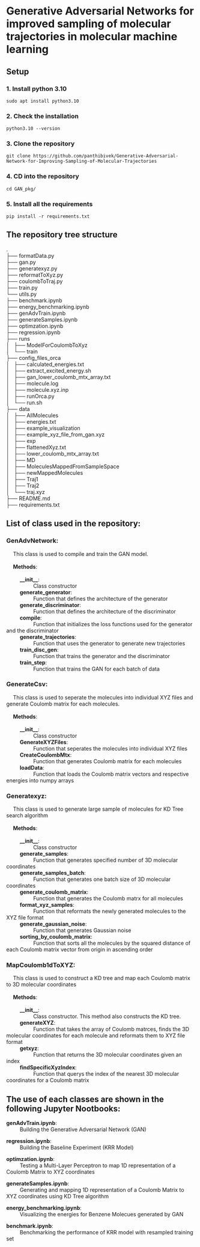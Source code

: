 # Generative Adversarial Networks for improved sampling of molecular trajectories in molecular machine learning

## Setup

### 1. Install python 3.10
```shell
sudo apt install python3.10
```

### 2. Check the installation
```shell
python3.10 --version
```

### 3. Clone the repository
```shell
git clone https://github.com/panthibivek/Generative-Adversarial-Network-for-Improving-Sampling-of-Molecular-Trajectories
```
### 4. CD into the repository
```shell
cd GAN_pkg/
```
### 5. Install all the requirements
```shell
pip install -r requirements.txt
```

## The repository tree structure
. <br>
├── formatData.py <br>
├── gan.py <br>
├── generatexyz.py <br>
├── reformatToXyz.py<br>
├── coulombToTraj.py<br>
├── train.py<br>
└── utils.py<br>
├── benchmark.ipynb<br>
├── energy_benchmarking.ipynb<br>
├── genAdvTrain.ipynb<br>
├── generateSamples.ipynb<br>
├── optimzation.ipynb<br>
├── regression.ipynb<br>
├── runs<br>
│   ├── ModelForCoulombToXyz<br>
│   └── train<br>
├── config_files_orca<br>
│   ├── calculated_energies.txt<br>
│   ├── extract_excited_energy.sh<br>
│   ├── gan_lower_coulomb_mtx_array.txt<br>
│   ├── molecule.log<br>
│   ├── molecule.xyz.inp<br>
│   ├── runOrca.py<br>
│   └── run.sh<br>
├── data<br>
│   ├── AllMolecules<br>
│   ├── energies.txt<br>
│   ├── example_visualization<br>
│   ├── example_xyz_file_from_gan.xyz<br>
│   ├── exp<br>
│   ├── flattenedXyz.txt<br>
│   ├── lower_coulomb_mtx_array.txt<br>
│   ├── MD<br>
│   ├── MoleculesMappedFromSampleSpace<br>
│   ├── newMappedMolecules<br>
│   ├── Traj1<br>
│   ├── Traj2<br>
│   └── traj.xyz<br>
├── README.md<br>
├── requirements.txt<br>

## List of class used in the repository:

### GenAdvNetwork:
&emsp; This class is used to compile and train the GAN model.<br>
<br>
&emsp; **Methods**:<br>
<br>
&emsp; &emsp; **\_\_init\_\_**:<br>
&emsp; &emsp; &emsp; &emsp; Class constructor<br>
&emsp; &emsp; **generate_generator**:<br>
&emsp; &emsp; &emsp; &emsp; Function that defines the architecture of the generator<br>
&emsp; &emsp; **generate_discriminator**:<br>
&emsp; &emsp; &emsp; &emsp; Function that defines the architecture of the discriminator<br>
&emsp; &emsp; **compile**:<br>
&emsp; &emsp; &emsp; &emsp; Function that initializes the loss functions used for the generator and the discriminator<br>
&emsp; &emsp; **generate_trajectories**:<br>
&emsp; &emsp; &emsp; &emsp; Function that uses the generator to generate new trajectories<br>
&emsp; &emsp; **train_disc_gen**:<br>
&emsp; &emsp; &emsp; &emsp; Function that trains the generator and the discriminator<br>
&emsp; &emsp; **train_step**:<br>
&emsp; &emsp; &emsp; &emsp; Function that trains the GAN for each batch of data<br>


### GenerateCsv:
&emsp; This class is used to seperate the molecules into individual XYZ files and generate Coulomb matrix for each molecules.<br>
<br>
&emsp; **Methods**:<br>
<br>
&emsp; &emsp; **\_\_init\_\_**:<br>
&emsp; &emsp; &emsp; &emsp; Class constructor<br>
&emsp; &emsp; **GenerateXYZFiles**:<br>
&emsp; &emsp; &emsp; &emsp; Function that seperates the molecules into individual XYZ files<br>
&emsp; &emsp; **CreateCoulombMtx**:<br>
&emsp; &emsp; &emsp; &emsp; Function that generates Coulomb matrix for each molecules<br>
&emsp; &emsp; **loadData**:<br>
&emsp; &emsp; &emsp; &emsp; Function that loads the Coulomb matrix vectors and respective energies into numpy arrays<br>


### Generatexyz:
&emsp; This class is used to generate large sample of molecules for KD Tree search algorithm<br>
<br>
&emsp; **Methods**:<br>
<br>
&emsp; &emsp; **\_\_init\_\_**:<br>
&emsp; &emsp; &emsp; &emsp; Class constructor<br>
&emsp; &emsp; **generate_samples**:<br>
&emsp; &emsp; &emsp; &emsp; Function that generates specified number of 3D molecular coordinates<br>
&emsp; &emsp; **generate_samples_batch**:<br>
&emsp; &emsp; &emsp; &emsp; Function that generates one batch size of 3D molecular coordinates<br>
&emsp; &emsp; **generate_coulomb_matrix**:<br>
&emsp; &emsp; &emsp; &emsp; Function that generates the Coulomb matrx for all molecules<br>
&emsp; &emsp; **format_xyz_samples**:<br>
&emsp; &emsp; &emsp; &emsp; Function that reformats the newly generated molecules to the XYZ file format<br>
&emsp; &emsp; **generate_gaussian_noise**:<br>
&emsp; &emsp; &emsp; &emsp; Function that generates Gaussian noise<br>
&emsp; &emsp; **sorting_by_coulomb_matrix**:<br>
&emsp; &emsp; &emsp; &emsp; Function that sorts all the molecules by the squared distance of each Coulomb matrix vector from origin in ascending order<br>


### MapCoulomb1dToXYZ:
&emsp; This class is used to construct a KD tree and map each Coulomb matrix to 3D molecular coordinates<br>
<br>
&emsp; **Methods**:<br>
<br>
&emsp; &emsp; **\_\_init\_\_**:<br>
&emsp; &emsp; &emsp; &emsp; Class constructor. This method also constructs the KD tree.<br>
&emsp; &emsp; **generateXYZ**:<br>
&emsp; &emsp; &emsp; &emsp; Function that takes the array of Coulomb matrces, finds the 3D molecular coordinates for each molecule and reformats them to XYZ file format<br>
&emsp; &emsp; **getxyz**:<br>
&emsp; &emsp; &emsp; &emsp; Function that returns the 3D molecular coordinates given an index<br>
&emsp; &emsp; **findSpecificXyzIndex**:<br>
&emsp; &emsp; &emsp; &emsp; Function that querys the index of the nearest 3D molecular coordinates for a Coulomb matrix<br>

## The use of each classes are shown in the following Jupyter Nootbooks:

**genAdvTrain.ipynb**:<br>
&emsp; &emsp; Building the Generative Adversarial Network (GAN)<br>

**regression.ipynb**:<br>
&emsp; &emsp; Building the Baseline Experiment (KRR Model)<br>

**optimzation.ipynb**:<br>
&emsp; &emsp; Testing a Multi-Layer Perceptron to map 1D representation of a Coulomb Matrix to XYZ coordinates<br>

**generateSamples.ipynb**:<br>
&emsp; &emsp; Generating and mapping 1D representation of a Coulomb Matrix to XYZ coordinates using KD Tree algorithm<br>

**energy_benchmarking.ipynb**:<br>
&emsp; &emsp; Visualizing the energies for Benzene Molecues generated by GAN<br>

**benchmark.ipynb**:<br>
&emsp; &emsp; Benchmarking the performance of KRR model with resampled training set<br>